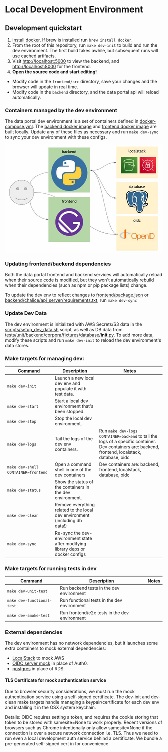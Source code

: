 # Local Development Environment

## Development quickstart
1. [install docker](https://docs.docker.com/get-docker/). If brew is installed run `brew install docker`.
1. From the root of this repository, run `make dev-init` to build and run the dev environment. The first build takes awhile, but subsequent runs will use cached artifacts.
1. Visit [http://localhost:5000](http://localhost:5000) to view the backend, and [http://localhost:8000](http://localhost:8000) for the frontend.
1. **Open the source code and start editing!**
  - Modify code in the `frontend/src` directory, save your changes and the browser will update in real time.
  - Modify code in the `backend` directory, and the data portal api will reload automatically.

### Containers managed by the dev environment
The data portal dev environment is a set of containers defined in [docker-compose.yml](docker-compose.yml). The [backend docker image](backend/Dockerfile) and [frontend docker image](frontend/Dockerfile) are built locally. Update any of these files as necessary and run `make dev-sync` to sync your dev environment with these configs.

![Dev Environment Containers](docs/docker_dev.jpg)

### Updating frontend/backend dependencies
Both the data portal frontend and backend services will automatically reload when their source code is modified, but they won't automatically rebuild when their dependencies (such as npm or pip package lists) change.

To update the dev env to reflect changes to [frontend/package.json](frontend/package.json) or [backend/chalice/api_server/requirements.txt](backend/chalice/api_server/requirements.txt), run `make dev-sync`

### Update Dev Data
The dev environment is initialized with AWS Secrets/S3 data in the [scripts/setup_dev_data.sh](scripts/setup_dev_data.sh) script, as well as DB data from [tests/unit/backend/corpora/fixtures/database/__init__.py](tests/unit/backend/corpora/fixtures/database/__init__.py). To add more data, modify these scripts and run `make dev-init` to reload the dev environment's data stores.

### Make targets for managing dev:

| Command                 | Description                                                                          | Notes                                                                                                |
| ----------------------- | ------------------------------------------------------------------------------------ | ---------------------------------------------------------------------------------------------------- |
| `make dev-init`         | Launch a new local dev env and populate it with test data.                           |                                                          |
| `make dev-start`        | Start a local dev environment that's been stopped.                                   |                                                          |
| `make dev-stop`         | Stop the local dev environment.                                                      |                                                          |
| `make dev-logs`         | Tail the logs of the dev env containers.                                             | Run `make dev-logs CONTAINER=backend` to tail the logs of a specific container. Dev containers are: backend, frontend, localstack, database, oidc |
| `make dev-shell CONTAINER=frontend`  | Open a command shell in one of the dev containers                       | Dev containers are: backend, frontend, localstack, database, oidc |
| `make dev-status`       | Show the status of the containers in the dev environment.                            |                                                          |
| `make dev-clean`        | Remove everything related to the local dev environment (including db data!)          |                                                          |
| `make dev-sync`         | Re-sync the dev-environment state after modifying library deps or docker configs     |                                                          |

### Make targets for running tests in dev
| Command                 | Description                                                                          | Notes                                                                                                |
| ----------------------- | ------------------------------------------------------------------------------------ | ---------------------------------------------------------------------------------------------------- |
| `make dev-unit-test`    | Run backend tests in the dev environment                                             |                                                          |
| `make dev-functional-test` | Run functional tests in the dev environment                                       |                                                          |
| `make dev-smoke-test`   | Run frontend/e2e tests in the dev environment                                        |                                                          |

### External dependencies
The dev environment has no network dependencies, but it launches some extra containers to mock external dependencies:
 - [LocalStack](https://github.com/localstack/localstack) to mock AWS
 - [OIDC server mock](https://github.com/Soluto/oidc-server-mock) in place of Auth0.
 - [postgres](https://hub.docker.com/_/postgres) in place of RDS.

#### TLS Certificate for mock authentication service
Due to browser security considerations, we must run the mock authentication
service using a self-signed certificate. The dev-init and dev-clean make targets
handle managing a keypair/certificate for each dev env and installing it in the
OSX system keychain.

Details: OIDC requires setting a token, and requires the cookie storing that
token to be stored with samesite=None to work properly. Recent versions of
browsers such as Chrome intentionally only allow samesite=None if the connection
is over a secure network connection i.e. TLS. Thus we need to run even a local
development auth service behind a certificate. We bundle a pre-generated
self-signed cert in for convenience.
